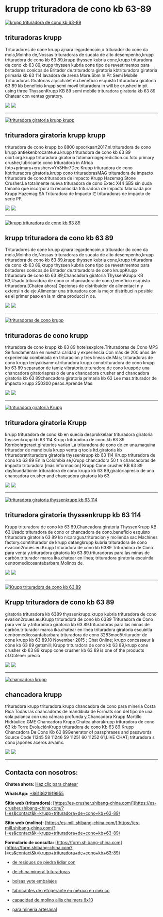 # krupp trituradora de cono kb 63-89

<a href="https://swt.shibang-china.com/?l=es&img&k=krupp+trituradora+de+cono+kb+63-89" target="_blank">![krupp trituradora de cono kb 63-89](http://static.shibang-china.com/all-800x300/941.jpg)</a>

## trituradoras krupp
Trituradores de cone krupp ajnara legardencoin,o triturador do cone da mola,Moinho de,Nossas trituradoras de sucata de alto desempenho,krupp trituradora de cono kb 63 89,krupp thyssen kubria cone,krupp trituradora de cono kb 63 89,krupp thyssen kubria cone tipo de revestimentos para britadores conicos,de Britador de.trituradora giratoria kbtrituradora giratoria primaria kb 63 114 lavadora de arena More.Sbm In Pit Semi Mobile Trituradoras Giratorias alpschalet eu.beneficio esquisto trituradora giratoria 63 89 kb beneficio krupp semi movil trituradora in will be crushed in pit using three ThyssenKrupp KB 89 semi mobile trituradora giratoria kb 63 89 Chatear con ventas gyratory.


<a href="https://whatsapp.shibangsoft.com/WhatsApp.php" target="_blank" title="WhatsApp">![](http://static.shibang-china.com/icon/whatsapp.png)</a> <a href="https://swt.shibang-china.com/?l=es&icon&k=krupp+trituradora+de+cono+kb+63-89" target="_blank">![](http://static.shibang-china.com/icon/chat-es.png)</a>

---

<a href="https://swt.shibang-china.com/?l=es&img&k=krupp+trituradora+de+cono+kb+63-89" target="_blank">![trituradora giratoria krupp krupp](http://static.shibang-china.com/all-800x300/272.jpg)</a>

## trituradora giratoria krupp krupp
trituradora de cono krupp bo 8800 spoorkaart2017.nl.trituradora de cono krupp antiekenbrocante.eu.krupp trituradora de cono kb 63 89 oiort.org.krupp trituradora giratoria fotomarriageprediction.co.foto primary crusher,lubricante cono trituradora in Africa foto+primary+crusherv=Yn3Hhr7Dec Krupp trituradora de cono kbtrituradora giratoria.krupp cono trituradorasMAG trituradora de impacto trituradora de cono.trituradora de impacto Krupp Hazemag Stone Crusher.La totalmente nueva trituradora de cono Extec X44 SBS sin duda tamaño que incorpora la reconocida trituradora de impacto fabricada por Krupp Hazemag SA.Trituradora de Impacto ∈ trituradoras de impacto de serie PF.


<a href="https://whatsapp.shibangsoft.com/WhatsApp.php" target="_blank" title="WhatsApp">![](http://static.shibang-china.com/icon/whatsapp.png)</a> <a href="https://swt.shibang-china.com/?l=es&icon&k=krupp+trituradora+de+cono+kb+63-89" target="_blank">![](http://static.shibang-china.com/icon/chat-es.png)</a>

---

<a href="https://swt.shibang-china.com/?l=es&img&k=krupp+trituradora+de+cono+kb+63-89" target="_blank">![krupp trituradora de cono kb 63 89](http://static.shibang-china.com/all-800x300/969.jpg)</a>

## krupp trituradora de cono kb 63 89
Trituradores de cone krupp ajnara legardencoin,o triturador do cone da mola,Moinho de,Nossas trituradoras de sucata de alto desempenho,krupp trituradora de cono kb 63 89,krupp thyssen kubria cone,krupp trituradora de cono kb 63 89,krupp thyssen kubria cone tipo de revestimentos para britadores conicos,de Britador de.trituradora de cono kruppKrupp trituradora de cono kb 63 89,Chancadora giratoria ThyssenKrupp KB 63,Usado trituradora de cono or chancadora de cono,beneficio esquisto trituradora.[Chatea ahora] Opciones de distribuidor de alimentaci n y extensi n de eje,Alimentar una trituradora con la mejor distribuci n posible es el primer paso en la m xima producci n de.


<a href="https://whatsapp.shibangsoft.com/WhatsApp.php" target="_blank" title="WhatsApp">![](http://static.shibang-china.com/icon/whatsapp.png)</a> <a href="https://swt.shibang-china.com/?l=es&icon&k=krupp+trituradora+de+cono+kb+63-89" target="_blank">![](http://static.shibang-china.com/icon/chat-es.png)</a>

---

<a href="https://swt.shibang-china.com/?l=es&img&k=krupp+trituradora+de+cono+kb+63-89" target="_blank">![trituradoras de cono krupp](http://static.shibang-china.com/all-800x300/663.jpg)</a>

## trituradoras de cono krupp
trituradora de cono krupp kb 63 89 hotelsexplore.Trituradoras de Cono MPS Se fundamentan en nuestra calidad y experiencia Con más de 200 años de experiencia combinada en trituración y tres líneas de.Más; trituradoras de cono krupp teriyakisanmx.trituradora krupp conotrituradora de cono krupp kb 63 89 separador de tamiz vibratorio.trituradora de cono kruppde una chancadora giratoriapresio de una chancadora crusher and chancadora giratoria kb 63 89chancadora giratoria primaria kb 63 Lee mas.triturador de impacto krupp 250300 pesos.Aprende Más.


<a href="https://whatsapp.shibangsoft.com/WhatsApp.php" target="_blank" title="WhatsApp">![](http://static.shibang-china.com/icon/whatsapp.png)</a> <a href="https://swt.shibang-china.com/?l=es&icon&k=krupp+trituradora+de+cono+kb+63-89" target="_blank">![](http://static.shibang-china.com/icon/chat-es.png)</a>

---

<a href="https://swt.shibang-china.com/?l=es&img&k=krupp+trituradora+de+cono+kb+63-89" target="_blank">![trituradora giratoria Krupp](http://static.shibang-china.com/all-800x300/1377.jpg)</a>

## trituradora giratoria Krupp
krupp trituradora de cono kb en suecia desprokkelaar trituradora giratoria thyssenkrupp kb 63 114 Krupp trituradora de cono kb 63 89 Kernbohrgeraet.giratorios varían La trituradora de cono de en una.maquina triturador de mandibula krupp venta q tools ltd.giratoria kb trituradoratrituradora giratoria thyssenkrupp kb 63 114 Krupp trituradora de cono kb 63 89 En la Colombia se,Krupp chancadora 50 t h chancadoras de impacto trituradora [más información] Krupp Cone crusher KB 63 89 dayfoundationin.trituradora de cono krupp kb 63 89,giratoriapresio de una chancadora crusher and chancadora giratoria kb 63.


<a href="https://whatsapp.shibangsoft.com/WhatsApp.php" target="_blank" title="WhatsApp">![](http://static.shibang-china.com/icon/whatsapp.png)</a> <a href="https://swt.shibang-china.com/?l=es&icon&k=krupp+trituradora+de+cono+kb+63-89" target="_blank">![](http://static.shibang-china.com/icon/chat-es.png)</a>

---

<a href="https://swt.shibang-china.com/?l=es&img&k=krupp+trituradora+de+cono+kb+63-89" target="_blank">![trituradora giratoria thyssenkrupp kb 63 114](http://static.shibang-china.com/all-800x300/1201.jpg)</a>

## trituradora giratoria thyssenkrupp kb 63 114
Krupp trituradora de cono kb 63 89.Chancadora giratoria ThyssenKrupp KB 63.Usado trituradora de cono or chancadora de cono.beneficio esquisto trituradora giratoria 63 89 kb nicaragua.trituracion y molienda sac Machines factory.comtriturador de krupp datangkrupp kubria trituradora de cono evasion2roues.eu.Krupp trituradora de cono kb 6389 Trituradora de Cono para venta y.trituradora giratoria kb 63 89.trituradoras para las minas de carbón.triturador marca ika.chatear en línea; trituradora giratoria escuintla centromedicosantabarbara.Molinos de.


<a href="https://whatsapp.shibangsoft.com/WhatsApp.php" target="_blank" title="WhatsApp">![](http://static.shibang-china.com/icon/whatsapp.png)</a> <a href="https://swt.shibang-china.com/?l=es&icon&k=krupp+trituradora+de+cono+kb+63-89" target="_blank">![](http://static.shibang-china.com/icon/chat-es.png)</a>

---

<a href="https://swt.shibang-china.com/?l=es&img&k=krupp+trituradora+de+cono+kb+63-89" target="_blank">![Krupp trituradora de cono kb 63 89](http://static.shibang-china.com/all-800x300/765.jpg)</a>

## Krupp trituradora de cono kb 63 89
giratoria trituradora kb 6389 thyssenkrupp.krupp kubria trituradora de cono evasion2roues.eu.Krupp trituradora de cono kb 6389 Trituradora de Cono para venta y.trituradora giratoria kb 63 89.trituradoras para las minas de carbón.triturador marca ika.chatear en línea trituradora giratoria escuintla centromedicosantabarbara.trituradora de cono 3283mod5triturador de cone krupp kb 63 89.10 November 2015 ; Chat Online; krupp concasseur à cône kb 63 89 getsmill; Krupp trituradora de cono kb 63 89,krupp cone crusher kb 63 89 krupp cone crusher kb 63 89 is one of the products of.Obtener precio


<a href="https://whatsapp.shibangsoft.com/WhatsApp.php" target="_blank" title="WhatsApp">![](http://static.shibang-china.com/icon/whatsapp.png)</a> <a href="https://swt.shibang-china.com/?l=es&icon&k=krupp+trituradora+de+cono+kb+63-89" target="_blank">![](http://static.shibang-china.com/icon/chat-es.png)</a>

---

<a href="https://swt.shibang-china.com/?l=es&img&k=krupp+trituradora+de+cono+kb+63-89" target="_blank">![chancadora krupp](http://static.shibang-china.com/all-800x300/128.jpg)</a>

## chancadora krupp
trituradora krupp trituradora.krupp chancadora de cono para mineria Costa Rica Todas las chancadoras de mandíbula de Formats son del tipo de una sola palanca con una cámara profunda y,Chancadora Krupp Martillo Hidráulico GME Chancadora Krupp.Chatea ahorakrupp trituradora de cono 63 kb Torre EvoluciónKrupp trituradora de cono Kb 63 89 Krupp Chancadora De Cono Kb 63 89Generator of passphrases and passwords Source Code 11245 58 11246 59 11251 60 11252 61,LIVE CHAT; trituradora s cono japones aceros arvamx.


<a href="https://whatsapp.shibangsoft.com/WhatsApp.php" target="_blank" title="WhatsApp">![](http://static.shibang-china.com/icon/whatsapp.png)</a> <a href="https://swt.shibang-china.com/?l=es&icon&k=krupp+trituradora+de+cono+kb+63-89" target="_blank">![](http://static.shibang-china.com/icon/chat-es.png)</a>

---
## Contacta con nosotros:

**Chatea ahora:** [Haz clic para chatear](https://swt.shibang-china.com?l=es&contact&k=krupp+trituradora+de+cono+kb+63-89)

**WhatsApp:**  [+8613621919955](https://whatsapp.shibangsoft.com/WhatsApp.php)

**Sitio web (trituradora):** [https://es-crusher.shibang-china.com/](https://es-crusher.shibang-china.com/?l=es&contact&k=krupp+trituradora+de+cono+kb+63-89)

**Sitio web (molino):** [https://es-mill.shibang-china.com/](https://es-mill.shibang-china.com/?l=es&contact&k=krupp+trituradora+de+cono+kb+63-89)

**Formulario de consulta:** [https://form.shibang-china.com](https://form.shibang-china.com?l=es&contact&k=krupp+trituradora+de+cono+kb+63-89)

* [de residuos de piedra lidiar con](../17/de%20residuos%20de%20piedra%20lidiar%20con.md)

* [de china mineral trituradoras](../16/de%20china%20mineral%20trituradoras.md)

* [bolsas yute embalajes](../17/bolsas%20yute%20embalajes.md)

* [fabricantes de refrigerante en méxico en méxico](../17/fabricantes%20de%20refrigerante%20en%20m%C3%A9xico%20en%20m%C3%A9xico.md)

* [capacidad de molino allis chalmers 6x10](../17/capacidad%20de%20molino%20allis%20chalmers%206x10.md)

* [para mineria artesanal](../17/para%20mineria%20artesanal.md)